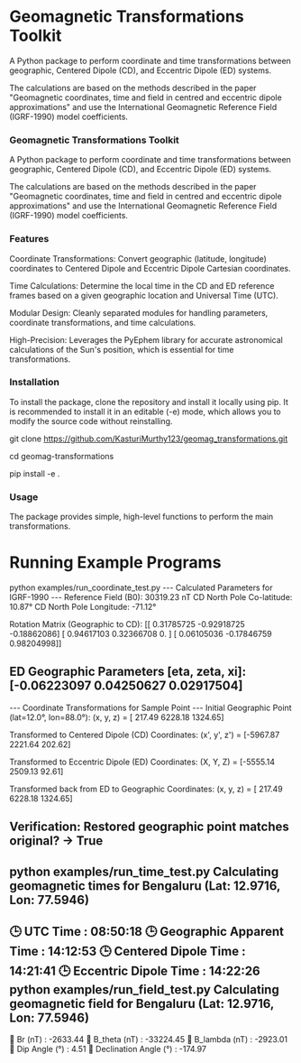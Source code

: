 # Geomagnetic Transformations Toolkit
A Python package to perform coordinate and time transformations between geographic, Centered Dipole (CD), and Eccentric Dipole (ED) systems.

The calculations are based on the methods described in the paper "Geomagnetic coordinates, time and field in centred and eccentric dipole approximations" and use the International Geomagnetic Reference Field (IGRF-1990) model coefficients.


### Geomagnetic Transformations Toolkit
A Python package to perform coordinate and time transformations between geographic, Centered Dipole (CD), and Eccentric Dipole (ED) systems.

The calculations are based on the methods described in the paper "Geomagnetic coordinates, time and field in centred and eccentric dipole approximations" and use the International Geomagnetic Reference Field (IGRF-1990) model coefficients.

### Features
Coordinate Transformations: Convert geographic (latitude, longitude) coordinates to Centered Dipole and Eccentric Dipole Cartesian coordinates.

Time Calculations: Determine the local time in the CD and ED reference frames based on a given geographic location and Universal Time (UTC).

Modular Design: Cleanly separated modules for handling parameters, coordinate transformations, and time calculations.

High-Precision: Leverages the PyEphem library for accurate astronomical calculations of the Sun's position, which is essential for time transformations.

### Installation
To install the package, clone the repository and install it locally using pip. It is recommended to install it in an editable (-e) mode, which allows you to modify the source code without reinstalling.

git clone https://github.com/KasturiMurthy123/geomag_transformations.git

cd geomag-transformations

pip install -e .

### Usage
The package provides simple, high-level functions to perform the main transformations.
# Running Example Programs
python examples/run_coordinate_test.py
--- Calculated Parameters for IGRF-1990 ---
Reference Field (B0): 30319.23 nT
CD North Pole Co-latitude: 10.87°
CD North Pole Longitude: -71.12°

Rotation Matrix (Geographic to CD):
[[ 0.31785725 -0.92918725 -0.18862086]
 [ 0.94617103  0.32366708  0.        ]
 [ 0.06105036 -0.17846759  0.98204998]]

ED Geographic Parameters [eta, zeta, xi]: [-0.06223097  0.04250627  0.02917504]
---------------------------------------------

--- Coordinate Transformations for Sample Point ---
Initial Geographic Point (lat=12.0°, lon=88.0°):
  (x, y, z) = [ 217.49 6228.18 1324.65]

Transformed to Centered Dipole (CD) Coordinates:
  (x', y', z') = [-5967.87  2221.64   202.62]

Transformed to Eccentric Dipole (ED) Coordinates:
  (X, Y, Z) = [-5555.14  2509.13    92.61]

Transformed back from ED to Geographic Coordinates:
  (x, y, z) = [ 217.49 6228.18 1324.65]

Verification: Restored geographic point matches original? -> True
-----------------------------------------------------------------
python examples/run_time_test.py
Calculating geomagnetic times for Bengaluru (Lat: 12.9716, Lon: 77.5946)
------------------------------------------------------------
🕒 UTC Time                 : 08:50:18
🕒 Geographic Apparent Time : 14:12:53
🕒 Centered Dipole Time     : 14:21:41
🕒 Eccentric Dipole Time    : 14:22:26
python examples/run_field_test.py
Calculating geomagnetic field for Bengaluru (Lat: 12.9716, Lon: 77.5946)
-----------------------------------------------------------------
🔹 Br (nT)                  : -2633.44
🔹 B_theta (nT)             : -33224.45
🔹 B_lambda (nT)            : -2923.01
🔹 Dip Angle (°)            : 4.51
🔹 Declination Angle (°)    : -174.97




